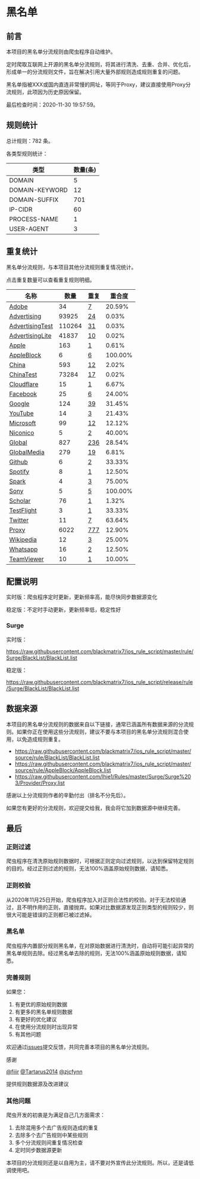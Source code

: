# 黑名单

## 前言

本项目的黑名单分流规则由爬虫程序自动维护。

定时爬取互联网上开源的黑名单分流规则，将其进行清洗、去重、合并、优化后，形成单一的分流规则文件，旨在解决引用大量外部规则造成规则重复的问题。

黑名单指被XXX或国内直连非常慢的网址，等同于Proxy，建议直接使用Proxy分流规则，此项因为历史原因保留。



最后检查时间：2020-11-30 19:57:59。

## 规则统计

总计规则：782 条。

各类型规则统计：

| 类型 | 数量(条) |
| ---- | ---- |
| DOMAIN | 5 |
| DOMAIN-KEYWORD | 12 |
| DOMAIN-SUFFIX | 701 |
| IP-CIDR | 60 |
| PROCESS-NAME | 1 |
| USER-AGENT | 3 |
## 重复统计

黑名单分流规则，与本项目其他分流规则重复情况统计。

点击重复数量可以查看重复规则明细。

| 名称 | 数量 | 重复 | 重合度 |
| ---- | ---- | ---- | ------ |
|  [Adobe](https://github.com/blackmatrix7/ios_rule_script/tree/master/rule/Surge/Adobe)    | 34   | [7](https://github.com/blackmatrix7/ios_rule_script/tree/master/rule/Surge/BlackList/Repeat/Adobe.list)   |   20.59%  |
|  [Advertising](https://github.com/blackmatrix7/ios_rule_script/tree/master/rule/Surge/Advertising)    | 93925   | [24](https://github.com/blackmatrix7/ios_rule_script/tree/master/rule/Surge/BlackList/Repeat/Advertising.list)   |   0.03%  |
|  [AdvertisingTest](https://github.com/blackmatrix7/ios_rule_script/tree/master/rule/Surge/AdvertisingTest)    | 110264   | [31](https://github.com/blackmatrix7/ios_rule_script/tree/master/rule/Surge/BlackList/Repeat/AdvertisingTest.list)   |   0.03%  |
|  [AdvertisingLite](https://github.com/blackmatrix7/ios_rule_script/tree/master/rule/Surge/AdvertisingLite)    | 41837   | [10](https://github.com/blackmatrix7/ios_rule_script/tree/master/rule/Surge/BlackList/Repeat/AdvertisingLite.list)   |   0.02%  |
|  [Apple](https://github.com/blackmatrix7/ios_rule_script/tree/master/rule/Surge/Apple)    | 163   | [1](https://github.com/blackmatrix7/ios_rule_script/tree/master/rule/Surge/BlackList/Repeat/Apple.list)   |   0.61%  |
|  [AppleBlock](https://github.com/blackmatrix7/ios_rule_script/tree/master/rule/Surge/AppleBlock)    | 6   | [6](https://github.com/blackmatrix7/ios_rule_script/tree/master/rule/Surge/BlackList/Repeat/AppleBlock.list)   |   100.00%  |
|  [China](https://github.com/blackmatrix7/ios_rule_script/tree/master/rule/Surge/China)    | 593   | [12](https://github.com/blackmatrix7/ios_rule_script/tree/master/rule/Surge/BlackList/Repeat/China.list)   |   2.02%  |
|  [ChinaTest](https://github.com/blackmatrix7/ios_rule_script/tree/master/rule/Surge/ChinaTest)    | 73284   | [17](https://github.com/blackmatrix7/ios_rule_script/tree/master/rule/Surge/BlackList/Repeat/ChinaTest.list)   |   0.02%  |
|  [Cloudflare](https://github.com/blackmatrix7/ios_rule_script/tree/master/rule/Surge/Cloudflare)    | 15   | [1](https://github.com/blackmatrix7/ios_rule_script/tree/master/rule/Surge/BlackList/Repeat/Cloudflare.list)   |   6.67%  |
|  [Facebook](https://github.com/blackmatrix7/ios_rule_script/tree/master/rule/Surge/Facebook)    | 25   | [6](https://github.com/blackmatrix7/ios_rule_script/tree/master/rule/Surge/BlackList/Repeat/Facebook.list)   |   24.00%  |
|  [Google](https://github.com/blackmatrix7/ios_rule_script/tree/master/rule/Surge/Google)    | 124   | [39](https://github.com/blackmatrix7/ios_rule_script/tree/master/rule/Surge/BlackList/Repeat/Google.list)   |   31.45%  |
|  [YouTube](https://github.com/blackmatrix7/ios_rule_script/tree/master/rule/Surge/YouTube)    | 14   | [3](https://github.com/blackmatrix7/ios_rule_script/tree/master/rule/Surge/BlackList/Repeat/YouTube.list)   |   21.43%  |
|  [Microsoft](https://github.com/blackmatrix7/ios_rule_script/tree/master/rule/Surge/Microsoft)    | 99   | [12](https://github.com/blackmatrix7/ios_rule_script/tree/master/rule/Surge/BlackList/Repeat/Microsoft.list)   |   12.12%  |
|  [Niconico](https://github.com/blackmatrix7/ios_rule_script/tree/master/rule/Surge/Niconico)    | 5   | [2](https://github.com/blackmatrix7/ios_rule_script/tree/master/rule/Surge/BlackList/Repeat/Niconico.list)   |   40.00%  |
|  [Global](https://github.com/blackmatrix7/ios_rule_script/tree/master/rule/Surge/Global)    | 827   | [236](https://github.com/blackmatrix7/ios_rule_script/tree/master/rule/Surge/BlackList/Repeat/Global.list)   |   28.54%  |
|  [GlobalMedia](https://github.com/blackmatrix7/ios_rule_script/tree/master/rule/Surge/GlobalMedia)    | 279   | [19](https://github.com/blackmatrix7/ios_rule_script/tree/master/rule/Surge/BlackList/Repeat/GlobalMedia.list)   |   6.81%  |
|  [Github](https://github.com/blackmatrix7/ios_rule_script/tree/master/rule/Surge/Github)    | 6   | [2](https://github.com/blackmatrix7/ios_rule_script/tree/master/rule/Surge/BlackList/Repeat/Github.list)   |   33.33%  |
|  [Spotify](https://github.com/blackmatrix7/ios_rule_script/tree/master/rule/Surge/Spotify)    | 8   | [1](https://github.com/blackmatrix7/ios_rule_script/tree/master/rule/Surge/BlackList/Repeat/Spotify.list)   |   12.50%  |
|  [Spark](https://github.com/blackmatrix7/ios_rule_script/tree/master/rule/Surge/Spark)    | 4   | [3](https://github.com/blackmatrix7/ios_rule_script/tree/master/rule/Surge/BlackList/Repeat/Spark.list)   |   75.00%  |
|  [Sony](https://github.com/blackmatrix7/ios_rule_script/tree/master/rule/Surge/Sony)    | 5   | [5](https://github.com/blackmatrix7/ios_rule_script/tree/master/rule/Surge/BlackList/Repeat/Sony.list)   |   100.00%  |
|  [Scholar](https://github.com/blackmatrix7/ios_rule_script/tree/master/rule/Surge/Scholar)    | 76   | [1](https://github.com/blackmatrix7/ios_rule_script/tree/master/rule/Surge/BlackList/Repeat/Scholar.list)   |   1.32%  |
|  [TestFlight](https://github.com/blackmatrix7/ios_rule_script/tree/master/rule/Surge/TestFlight)    | 3   | [1](https://github.com/blackmatrix7/ios_rule_script/tree/master/rule/Surge/BlackList/Repeat/TestFlight.list)   |   33.33%  |
|  [Twitter](https://github.com/blackmatrix7/ios_rule_script/tree/master/rule/Surge/Twitter)    | 11   | [7](https://github.com/blackmatrix7/ios_rule_script/tree/master/rule/Surge/BlackList/Repeat/Twitter.list)   |   63.64%  |
|  [Proxy](https://github.com/blackmatrix7/ios_rule_script/tree/master/rule/Surge/Proxy)    | 6022   | [777](https://github.com/blackmatrix7/ios_rule_script/tree/master/rule/Surge/BlackList/Repeat/Proxy.list)   |   12.90%  |
|  [Wikipedia](https://github.com/blackmatrix7/ios_rule_script/tree/master/rule/Surge/Wikipedia)    | 12   | [3](https://github.com/blackmatrix7/ios_rule_script/tree/master/rule/Surge/BlackList/Repeat/Wikipedia.list)   |   25.00%  |
|  [Whatsapp](https://github.com/blackmatrix7/ios_rule_script/tree/master/rule/Surge/Whatsapp)    | 16   | [2](https://github.com/blackmatrix7/ios_rule_script/tree/master/rule/Surge/BlackList/Repeat/Whatsapp.list)   |   12.50%  |
|  [TeamViewer](https://github.com/blackmatrix7/ios_rule_script/tree/master/rule/Surge/TeamViewer)    | 10   | [1](https://github.com/blackmatrix7/ios_rule_script/tree/master/rule/Surge/BlackList/Repeat/TeamViewer.list)   |   10.00%  |
## 配置说明

实时版：爬虫程序定时更新，更新频率高，能尽快同步数据源变化

稳定版：不定时手动更新，更新频率低，稳定性好

### Surge 
实时版：

https://raw.githubusercontent.com/blackmatrix7/ios_rule_script/master/rule/Surge/BlackList/BlackList.list

稳定版：

https://raw.githubusercontent.com/blackmatrix7/ios_rule_script/release/rule/Surge/BlackList/BlackList.list

## 数据来源

本项目的黑名单分流规则的数据来自以下链接，通常已涵盖所有数据来源的分流规则。如果你正在使用这些分流规则，建议不要与本项目的黑名单分流规则混合使用，以免造成规则重复。

- https://raw.githubusercontent.com/blackmatrix7/ios_rule_script/master/source/rule/BlackList/BlackList.list
- https://raw.githubusercontent.com/blackmatrix7/ios_rule_script/master/source/rule/AppleBlock/AppleBlock.list
- https://raw.githubusercontent.com/lhie1/Rules/master/Surge/Surge%203/Provider/Proxy.list


感谢以上分流规则作者的辛勤付出（排名不分先后）。

如果您有更好的分流规则，欢迎提交给我，我会将它加到数据源中继续完善。

## 最后

### 正则过滤

爬虫程序在清洗原始规则数据时，可根据正则定向过滤规则，以达到保留特定规则的目的。经过正则过滤的规则，无法100%涵盖原始规则数据，请知悉。

### 正则校验

从2020年11月25日开始，爬虫程序加入对正则合法性的校验。对于无法校验通过，且不明作用的正则，直接抛弃。如果对比数据源发现正则类型的规则较少，则很大可能是错误的正则都已被过滤掉。

### 黑名单

爬虫程序内置部分规则黑名单，在对原始数据进行清洗时，自动将可能引起异常的黑名单规则去除。经过黑名单去除的规则，无法100%涵盖原始规则数据，请知悉。

### 完善规则

如果您：

1. 有更优的原始规则数据
2. 有更多的黑名单规则数据
3. 有更好的优化建议
4. 在使用分流规则时出现异常
5. 有其他问题

欢迎通过[issues](https://github.com/blackmatrix7/ios_rule_script/issues/new)提交反馈，共同完善本项目的黑名单分流规则。

感谢

[@fiiir](https://github.com/fiiir) [@Tartarus2014](https://github.com/Tartarus2014) [@zjcfynn](https://github.com/zjcfynn) 

提供规则数据源及改进建议

### 其他问题

爬虫开发的初衷是为满足自己几方面需求：

1. 去除混用多个去广告规则造成的重复
2. 去除多个去广告规则中某些规则
3. 多个分流规则间重复情况检查
4. 定时同步数据源更新

本项目的分流规则还是以自用为主，请不要对外宣传此分流规则。所以，还是请低调使用吧。